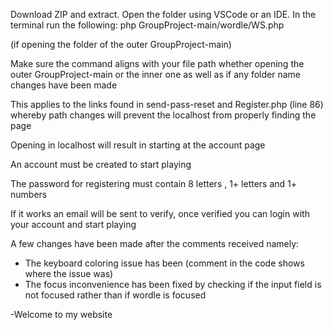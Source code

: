Download ZIP and extract.
  Open the folder using VSCode or an IDE.
  In the terminal run the following:
  php GroupProject-main/wordle/WS.php

  (if opening the folder of the outer GroupProject-main)

  Make sure the command aligns with your file path whether opening the outer GroupProject-main or the inner one as well as if any folder name changes have been made

  This applies to the links found in send-pass-reset and Register.php (line 86) whereby path changes will prevent the localhost from properly finding the page

  Opening in localhost will result in starting at the account page

  An account must be created to start playing

  The password for registering must contain 8 letters , 1+ letters and 1+ numbers

  If it works an email will be sent to verify, once verified you can login with your account and start playing

  A few changes have been made after the comments received namely:
  - The keyboard coloring issue has been (comment in the code shows where the issue was)
  - The focus inconvenience has been fixed by checking if the input field is not focused rather than if wordle is focused 

-Welcome to my website
